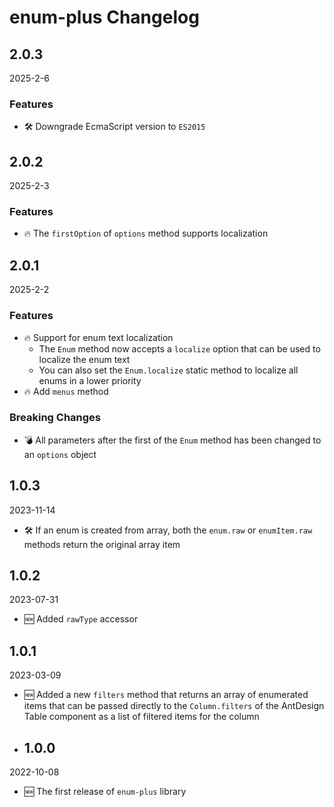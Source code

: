 <!-- markdownlint-disable MD009, MD024 -->

# enum-plus Changelog

## 2.0.3

2025-2-6

### Features

- 🛠 Downgrade EcmaScript version to `ES2015`

## 2.0.2

2025-2-3

### Features

- 🔥 The `firstOption` of `options` method supports localization

## 2.0.1

2025-2-2

### Features

- 🔥 Support for enum text localization
  - The `Enum` method now accepts a `localize` option that can be used to localize the enum text
  - You can also set the `Enum.localize` static method to localize all enums in a lower priority
- 🔥 Add `menus` method

### Breaking Changes

- 💣 All parameters after the first of the `Enum` method has been changed to an `options` object

## 1.0.3

2023-11-14

- 🛠 If an enum is created from array, both the `enum.raw` or `enumItem.raw` methods return the original array item

## 1.0.2

2023-07-31

- 🆕 Added `rawType` accessor

## 1.0.1

2023-03-09

- 🆕 Added a new `filters` method that returns an array of enumerated items that can be passed directly to the `Column.filters` of the AntDesign Table component as a list of filtered items for the column

- ## 1.0.0

2022-10-08

- 🆕 The first release of `enum-plus` library

